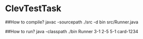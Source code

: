 # ClevTestTask

##How to compile?
javac -sourcepath ./src -d bin src/Runner.java

##How to run?
java -classpath ./bin Runner 3-1 2-5 5-1 card-1234
